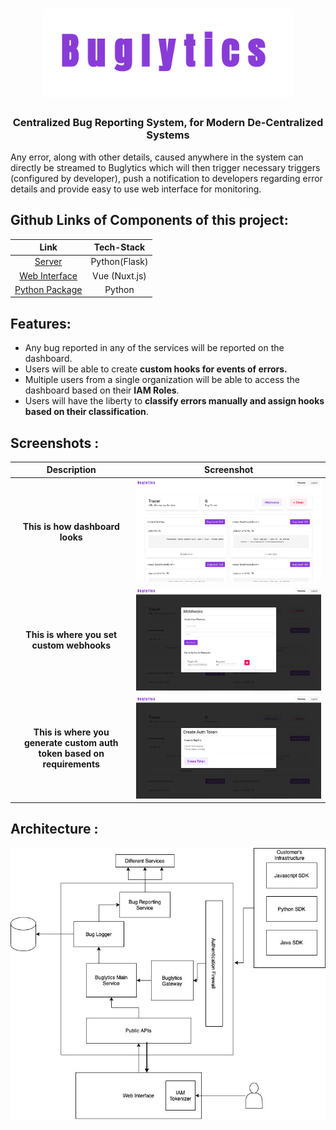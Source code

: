 <h1 align="center">
  <img name="logo" src="https://raw.githubusercontent.com/amandesai01/Buglytics/main/images/logo.png" alt="Bear Stone Smart Home" width="400"></a>
</h1>
<h3 align="center">
Centralized Bug Reporting System, for Modern De-Centralized Systems
</h3>

Any error, along with other details, caused anywhere in the system can directly be streamed to Buglytics which will then trigger necessary triggers (configured by developer), push a notification to developers regarding error details and provide easy to use web interface for monitoring.

## Github Links of Components of this project:

| Link | Tech-Stack |
| :---------: | :---------: |
| <a href="https://github.com/amandesai01/buglytics-server">Server</a> | Python(Flask) |
| <a href="https://github.com/amandesai01/buglytics-server">Web Interface</a> | Vue (Nuxt.js) |
| <a href="https://github.com/amandesai01/buglytics-pypi">Python Package</a> | Python |

## Features:

- Any bug reported in any of the services will be reported on the dashboard.
- Users will be able to create **custom hooks for events of errors.**
- Multiple users from a single organization will be able to access the dashboard based on their **IAM Roles**.
- Users will have the liberty to **classify errors manually and assign hooks based on their classification**.

## Screenshots :


| Description      | Screenshot |
| :---------: | :---------: |
| **This is how dashboard looks**      | ![](https://github.com/amandesai01/Buglytics/blob/main/images/dash.png?raw=true)       |
| **This is where you set custom webhooks**   |![](https://github.com/amandesai01/Buglytics/blob/main/images/webhook.png?raw=true)       |
| **This is where you generate custom auth token based on requirements**   |![](https://github.com/amandesai01/Buglytics/blob/main/images/authtoken.png?raw=true)       |

## Architecture :
![](https://github.com/amandesai01/Buglytics-Server/blob/master/Docs/architecture.jpg?raw=true)

